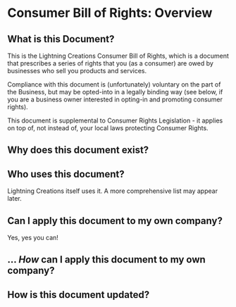 # Consumer Bill of Rights: Overview

## What is this Document?

This is the Lightning Creations Consumer Bill of Rights, which is a document that prescribes a series of rights that you (as a consumer) are owed by businesses who sell you products and services.

Compliance with this document is (unfortunately) voluntary on the part of the Business, but may be opted-into in a legally binding way (see below, if you are a business owner interested in opting-in and promoting consumer rights).

This document is supplemental to Consumer Rights Legislation - it applies on top of, not instead of, your local laws protecting Consumer Rights.

## Why does this document exist?

## Who uses this document?

Lightning Creations itself uses it. A more comprehensive list may appear later.

## Can I apply this document to my own company?

Yes, yes you can!

## ... _How_ can I apply this document to my own company?

## How is this document updated?

